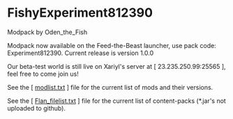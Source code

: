 # FishyExperiment812390
Modpack by Oden_the_Fish

Modpack now available on the Feed-the-Beast launcher, use pack code: Experiment812390. Current release is version 1.0.0

Our beta-test world is still live on Xariyl's server at \[ 23.235.250.99:25565 \], feel free to come join us!

See the \[ [modlist.txt](https://github.com/Xariyl/FishyExperiment812390/blob/master/modlist.txt) \] file for the current list of mods and their versions.

See the \[ [Flan_filelist.txt](https://github.com/Xariyl/FishyExperiment812390/blob/master/Flan%20filelist.txt) \] file for the current list of content-packs (*.jar's not uploaded to github).
